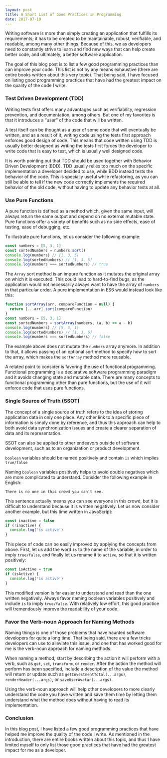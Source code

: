```yaml
---
layout: post
title: A Short List of Good Practices in Programming
date: 2017-07-10
---
```


Writing software is more than simply creating an application that
fulfills its requirements; it has to be created to be maintainable,
robust, verifiable, and readable, among many other things. Because
of this, we as developers need to constantly strive to learn and
find new ways that can help create better code, and ultimately, a
better software application.

The goal of this blog post is to list a few good programming practices
than can improve your code. This list is not by any means exhaustive
(there are entire books written about this very topic). That being
said, I have focused on listing good programming practices that
have had the greatest impact on the quality of the code I write.

### Test Driven Development (TDD)

Writing tests first offers many advantages such as verifiability,
regression prevention, and documentation, among others. But one of
my favorites is that it introduces a “user” of the code that will
be written.

A test itself can be thought as a user of some code that will
eventually be written, and as a result of it, writing code using
the tests first approach enforces good design of code. This means
that code written using TDD is usually better designed as writing
the tests first forces the developer to write code that is easy to
test, which is usually well designed code.

It is worth pointing out that TDD should be used together with
Behavior Driven Development (BDD). TDD usually relies too much on
the specific implementation a developer decided to use, while BDD
instead tests the behavior of the code. This is specially useful
while refactoring, as you can still be able to tell if the new code
correctly implements the required behavior of the old code, without
having to update any behavior tests at all.

### Use Pure Functions

A pure function is defined as a method which, given the same input,
will always return the same output and depend on no external mutable
state. Pure functions offer a variety of benefits such as no side
effects, ease of testing, ease of debugging, etc.

To illustrate pure functions, let us consider the following example:

``` javascript
const numbers = [5, 3, 1]
const sortedNumbers = numbers.sort()
console.log(numbers) // [1, 3, 5]
console.log(sortedNumbers) // [1, 3, 5]
console.log(numbers === sortedNumbers) // true
```

The `Array` sort method is an impure function as it mutates the
original array on which it is executed. This could lead to hard-to-find
bugs, as the application would not necessarily always want to have
the array of `numbers` in that particular order. A pure implementation
in ES6 would instead look like this:

``` javascript
function sortArray(arr, compareFunction = null) {
  return [...arr].sort(compareFunction)
}
const numbers = [5, 3, 1]
const sortedNumbers = sortArray(numbers, (a, b) => a - b)
console.log(numbers) // [5, 3, 1]
console.log(sortedNumbers) // [1, 3, 5]
console.log(numbers === sortedNumbers) // false
```

The example above does not mutate the `numbers` array anymore. In
addition to that, it allows passing of an optional sort method to
specify how to sort the array, which makes the `sortArray` method
more reusable.

A related point to consider is favoring the use of functional
programming. Functional programming is a declarative software
programming paradigm and it avoids changing state and mutable data.
There are many concepts to functional programming other than pure
functions, but the use of it will enforce code that uses pure
functions.

### Single Source of Truth (SSOT)

The concept of a single source of truth refers to the idea of storing
application data in only one place. Any other link to a specific
piece of information is simply done by reference, and thus this
approach can help to both avoid data synchronization issues and
create a clearer separation of data and its representation.

SSOT can also be applied to other endeavors outside of software
development, such as to an organization or product development.

`boolean` variables should be named positively and contain `is`
which implies `true/false`

Naming `boolean` variables positively helps to avoid double negatives
which are more complicated to understand. Consider the following
example in English:

```
There is no one in this crowd you can't see.
```

This sentence actually means you can see everyone in this crowd,
but it is difficult to understand because it is written negatively.
Let us now consider another example, but this time written in
JavaScript:

``` javascript
const inactive = false
if (!inactive) {
  console.log('is active')
}
```

This piece of code can be easily improved by applying the concepts
from above. First, let us add the word `is` to the name of the
variable, in order to imply `true/false`, and finally let us rename
it to `active`, so that it is written positively:

``` javascript
const isActive = true
if (isActive) {
  console.log('is active')
}
```

This modified version is far easier to understand and read than the
one written negatively. Always favor naming boolean variables
positively and include `is` to imply `true/false`. With relatively
low effort, this good practice will tremendously improve the
readability of your code.

### Favor the Verb-noun Approach for Naming Methods

Naming things is one of those problems that have haunted software
developers for quite a long time. That being said, there are a few
tricks developers can use to alleviate this issue, and one that has
worked good for me is the verb-noun approach for naming methods.

When naming a method, start by describing the action it will perform
with a verb, such as `get`, `set`, `transform`, or `render`. After
the action the method will perform has been specified, include a
description of the value the method will return or update such as
`getInvestmentTotal(...args)`, `renderHeader(...args)`, or
`saveUserAvatar(...args)`.

Using the verb-noun approach will help other developers to more
clearly understand the code you have written and save them time by
letting them understand what the method does without having to read
its implementation.

### Conclusion

In this blog post, I have listed a few good programming practices
that have helped me improve the quality of the code I write. As
mentioned in the introduction, there are entire books written about
this topic, and thus I have limited myself to only list those good
practices that have had the greatest impact for me as a developer.

